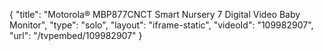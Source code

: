 {
    "title": "Motorola&reg; MBP877CNCT Smart Nursery 7 Digital Video Baby Monitor",
    "type": "solo",
    "layout": "iframe-static",
    "videoId": "109982907",
    "url": "\/tvpembed\/109982907"
}